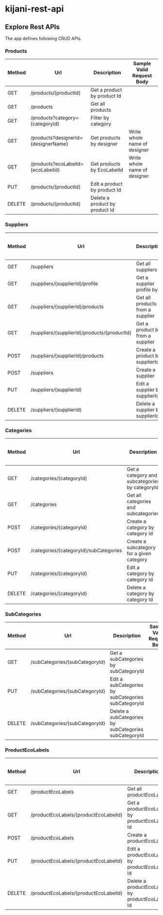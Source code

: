 # kijani-rest-api

## Explore Rest APIs

The app defines following CRUD APIs.

### Products

| Method | Url                                 | Description                    | Sample Valid Request Body    |
|--------|-------------------------------------|--------------------------------|------------------------------|
| GET    | /products/{productId}               | Get a product by product Id    |                              |
| GET    | /products                           | Get all products               |                              |
| GET    | /products?category={categoryId}     | Filter by category             |                              |
| GET    | /products?designerId={designerName} | Get products by designer       | Write whole name of designer |
| GET    | /products?ecoLabelId={ecoLabelId}   | Get products by EcoLabelId     | Write whole name of designer |
| PUT    | /products/{productId}               | Edit a product by product Id   |                              |
| DELETE | /products/{productId}               | Delete a product by product Id |                              |

### Suppliers

| Method | Url                                          | Description                      | Sample Valid Request Body |
|--------|----------------------------------------------|----------------------------------|---------------------------|
| GET    | /suppliers                                   | Get all suppliers                |                           |
| GET    | /suppliers/{supplierId}/profile              | Get a supplier profile by Id     |                           |
| GET    | /suppliers/{supplierId}/products             | Get all products from a supplier |                           |
| GET    | /suppliers/{supplierId}/products/{productId} | Get a product by from a supplier |                           |
| POST   | /suppliers/{supplierId}/products             | Create a product by supplierId   |                           |
| POST   | /suppliers                                   | Create a supplier                |                           |
| PUT    | /suppliers/{supplierId}                      | Edit a supplier by supplierId    |                           |
| DELETE | /suppliers/{supplierId}                      | Delete a supplier by supplierId  |                           |

### Categories

| Method | Url                                    | Description                                    | Sample Valid Request Body |
|--------|----------------------------------------|------------------------------------------------|---------------------------|
| GET    | /categories/{categoryId}               | Get a category and subcategories by categoryId |                           |
| GET    | /categories                            | Get all categories and subcategories           |                           |
| POST   | /categories/{categoryId}               | Create a category by category Id               |                           |
| POST   | /categories/{categoryId}/subCategories | Create a subcategory for a given category      |                           |
| PUT    | /categories/{categoryId}               | Edit a category by category Id                 |                           |
| DELETE | /categories/{categoryId}               | Delete a category by category Id               |                           |

### SubCategories

| Method | Url                             | Description                                           | Sample Valid Request Body |
|--------|---------------------------------|-------------------------------------------------------|---------------------------|
| GET    | /subCategories/{subCategoryId}  | Get a subCategories by subCategoryId                  |                           |
| PUT    | /subCategories/{subCategoryId}  | Edit a subCategories by subCategories subCategoryId   |                           |
| DELETE | /subCategories/{subCategoryId}  | Delete a subCategories by subCategories subCategoryId |                           |

### ProductEcoLabels

| Method | Url                                   | Description                                    | Sample Valid Request Body |
|--------|---------------------------------------|------------------------------------------------|---------------------------|
| GET    | /productEcoLabels                     | Get all productEcoLabels                       |                           |
| GET    | /productEcoLabels/{productEcoLabelId} | Get a productEcoLabel by productEcoLabel Id    |                           |
| POST   | /productEcoLabels                     | Create a productEcoLabel                       |                           |
| PUT    | /productEcoLabels/{productEcoLabelId} | Edit a productEcoLabel by productEcoLabel Id   |                           |
| DELETE | /productEcoLabels/{productEcoLabelId} | Delete a productEcoLabel by productEcoLabel Id |                           |
